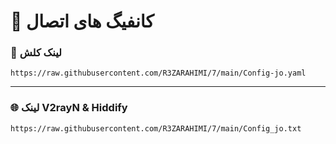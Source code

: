 # 🚀 کانفیگ های اتصال

### 🔗 لینک کلش   
`https://raw.githubusercontent.com/R3ZARAHIMI/7/main/Config-jo.yaml`  

---

### 🌐 لینک V2rayN & Hiddify  
`https://raw.githubusercontent.com/R3ZARAHIMI/7/main/Config_jo.txt`  
